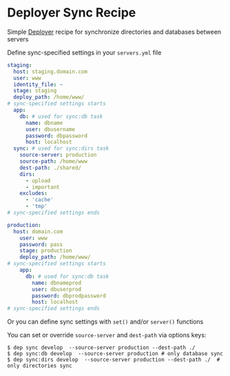 # Deployer Sync Recipe

Simple  [Deployer](https://github.com/deployphp/deployer) recipe for synchronize directories and databases between servers

Define sync-specified settings in your `servers.yml` file

```yml
staging:
  host: staging.domain.com
  user: www
  identity_file: ~
  stage: staging
  deploy_path: /home/www/
# sync-specified settings starts
  app:
    db: # used for sync:db task
      name: dbname
      user: dbusername
      password: dbpassword
      host: localhost
  sync: # used for sync:dirs task
    source-server: production
    source-path: /home/www
    dest-path: ./shared/
    dirs:
      - upload
      - important
    excludes:
      - 'cache'
      - 'tmp'
# sync-specified settings ends

production:
  host: domain.com
    user: www
    password: pass
    stage: production
    deploy_path: /home/www/
# sync-specified settings starts
    app:
      db: # used for sync:db task
        name: dbnameprod
        user: dbuserprod
        password: dbprodpassword
        host: localhost
# sync-specified settings ends
```

Or you can define sync settings with `set()` and/or `server()` functions

You can set or override `source-server` and `dest-path` via  options keys:

```shell
$ dep sync develop  --source-server production --dest-path ./ 
$ dep sync:db develop  --source-server production # only database sync
$ dep sync:dirs develop  --source-server production --dest-path ./  # only directories sync
```
